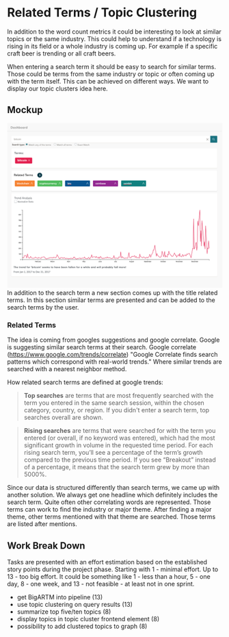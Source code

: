 # Related Terms / Topic Clustering

In addition to the word count metrics it could be interesting to look at similar topics or the same industry. This could help to understand if a technology is rising in its field or a whole industry is coming up. For example if a specific craft beer is trending or all craft beers.

When entering a search term it should be easy to search for similar terms. Those could be terms from the same industry or topic or often coming up with the term itself. This can be achieved on different ways. We want to display our topic clusters idea here.

## Mockup

![Mockup Image](mockup-topic-clusters.png)
In addition to the search term a new section comes up with the title related terms. In this section similar terms are presented and can be added to the search terms by the user.

### Related Terms

The idea is coming from googles suggestions and google correlate. Google is suggesting similar search terms at their search. Google correlate (https://www.google.com/trends/correlate) "Google Correlate finds search patterns which correspond with real-world trends." Where similar trends are searched with a nearest neighbor method.

How related search terms are defined at google trends:

> **Top searches** are terms that are most frequently searched with the term you entered in the same search session, within the chosen category, country, or region. If you didn't enter a search term, top searches overall are shown.

> **Rising searches** are terms that were searched for with the term you entered (or overall, if no keyword was entered), which had the most significant growth in volume in the requested time period. For each rising search term, you’ll see a percentage of the term’s growth compared to the previous time period. If you see “Breakout” instead of a percentage, it means that the search term grew by more than 5000%.

Since our data is structured differently than search terms, we came up with another solution. We always get one headline which definitely includes the search term. Quite often other correlating words are represented. Those terms can work to find the industry or major theme. After finding a major theme, other terms mentioned with that theme are searched. Those terms are listed after mentions.

## Work Break Down
Tasks are presented with an effort estimation based on the established story points during the project phase. Starting with 1 - minimal effort. Up to 13 - too big effort. It could be something like 1 - less than a hour, 5 - one day, 8 - one week, and 13 - not feasible - at least not in one sprint.

- get BigARTM into pipeline (13)
- use topic clustering on query results (13)
- summarize top five/ten topics (8)
- display topics in topic cluster frontend element (8)
- possibility to add clustered topics to graph (8)
